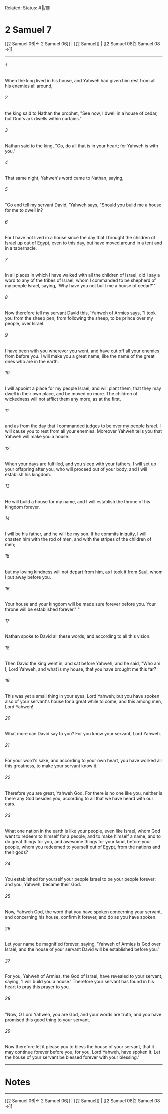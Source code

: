 Related:
Status: #📖/🟥
# 2 Samuel 7

[[2 Samuel 06|← 2 Samuel 06]] | [[2 Samuel]] | [[2 Samuel 08|2 Samuel 08 →]]
***



###### 1 
When the king lived in his house, and Yahweh had given him rest from all his enemies all around, 

###### 2 
the king said to Nathan the prophet, "See now, I dwell in a house of cedar, but God's ark dwells within curtains." 

###### 3 
Nathan said to the king, "Go, do all that is in your heart; for Yahweh is with you." 

###### 4 
That same night, Yahweh's word came to Nathan, saying, 

###### 5 
"Go and tell my servant David, 'Yahweh says, "Should you build me a house for me to dwell in? 

###### 6 
For I have not lived in a house since the day that I brought the children of Israel up out of Egypt, even to this day, but have moved around in a tent and in a tabernacle. 

###### 7 
In all places in which I have walked with all the children of Israel, did I say a word to any of the tribes of Israel, whom I commanded to be shepherd of my people Israel, saying, 'Why have you not built me a house of cedar?'"' 

###### 8 
Now therefore tell my servant David this, 'Yahweh of Armies says, "I took you from the sheep pen, from following the sheep, to be prince over my people, over Israel. 

###### 9 
I have been with you wherever you went, and have cut off all your enemies from before you. I will make you a great name, like the name of the great ones who are in the earth. 

###### 10 
I will appoint a place for my people Israel, and will plant them, that they may dwell in their own place, and be moved no more. The children of wickedness will not afflict them any more, as at the first, 

###### 11 
and as from the day that I commanded judges to be over my people Israel. I will cause you to rest from all your enemies. Moreover Yahweh tells you that Yahweh will make you a house. 

###### 12 
When your days are fulfilled, and you sleep with your fathers, I will set up your offspring after you, who will proceed out of your body, and I will establish his kingdom. 

###### 13 
He will build a house for my name, and I will establish the throne of his kingdom forever. 

###### 14 
I will be his father, and he will be my son. If he commits iniquity, I will chasten him with the rod of men, and with the stripes of the children of men; 

###### 15 
but my loving kindness will not depart from him, as I took it from Saul, whom I put away before you. 

###### 16 
Your house and your kingdom will be made sure forever before you. Your throne will be established forever."'" 

###### 17 
Nathan spoke to David all these words, and according to all this vision. 

###### 18 
Then David the king went in, and sat before Yahweh; and he said, "Who am I, Lord Yahweh, and what is my house, that you have brought me this far? 

###### 19 
This was yet a small thing in your eyes, Lord Yahweh; but you have spoken also of your servant's house for a great while to come; and this among men, Lord Yahweh! 

###### 20 
What more can David say to you? For you know your servant, Lord Yahweh. 

###### 21 
For your word's sake, and according to your own heart, you have worked all this greatness, to make your servant know it. 

###### 22 
Therefore you are great, Yahweh God. For there is no one like you, neither is there any God besides you, according to all that we have heard with our ears. 

###### 23 
What one nation in the earth is like your people, even like Israel, whom God went to redeem to himself for a people, and to make himself a name, and to do great things for you, and awesome things for your land, before your people, whom you redeemed to yourself out of Egypt, from the nations and their gods? 

###### 24 
You established for yourself your people Israel to be your people forever; and you, Yahweh, became their God. 

###### 25 
Now, Yahweh God, the word that you have spoken concerning your servant, and concerning his house, confirm it forever, and do as you have spoken. 

###### 26 
Let your name be magnified forever, saying, 'Yahweh of Armies is God over Israel; and the house of your servant David will be established before you.' 

###### 27 
For you, Yahweh of Armies, the God of Israel, have revealed to your servant, saying, 'I will build you a house.' Therefore your servant has found in his heart to pray this prayer to you. 

###### 28 
"Now, O Lord Yahweh, you are God, and your words are truth, and you have promised this good thing to your servant. 

###### 29 
Now therefore let it please you to bless the house of your servant, that it may continue forever before you; for you, Lord Yahweh, have spoken it. Let the house of your servant be blessed forever with your blessing."

---
# Notes


***
[[2 Samuel 06|← 2 Samuel 06]] | [[2 Samuel]] | [[2 Samuel 08|2 Samuel 08 →]]
